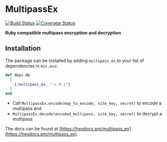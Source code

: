 # MultipassEx
[![Build Status](https://travis-ci.com/activeprospect/multipass_ex.svg?branch=master)](https://travis-ci.com/activeprospect/multipass_ex)
[![Coverage Status](https://coveralls.io/repos/github/activeprospect/multipass_ex/badge.svg?branch=master)](https://coveralls.io/github/activeprospect/multipass_ex?branch=master)

**Ruby compatible multipass encryption and decryption**

## Installation

The package can be installed by adding `multipass_ex` to your list of dependencies in `mix.exs`:

```elixir
def deps do
  [
    {:multipass_ex, "~> 0.1"}
  ]
end
```

- Call `MultipassEx.encode(map_to_encode, site_key, secret)` to encode a multipass and
- `MultipassEx.decode(encoded_multipass, site_key, secret)` to decrypt a multipass

The docs can be found at [https://hexdocs.pm/multipass_ex](https://hexdocs.pm/multipass_ex).

